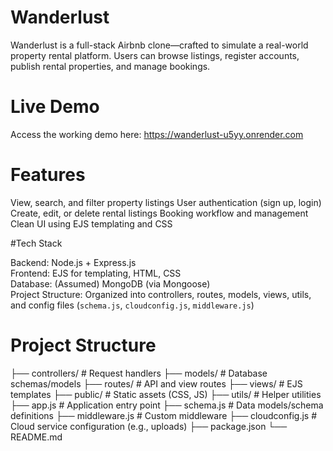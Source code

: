# Wanderlust

Wanderlust is a full-stack Airbnb clone—crafted to simulate a real-world property rental platform. Users can browse listings, register accounts, publish rental properties, and manage bookings.

# Live Demo
Access the working demo here: https://wanderlust-u5yy.onrender.com

# Features

View, search, and filter property listings
User authentication (sign up, login)
Create, edit, or delete rental listings
Booking workflow and management
Clean UI using EJS templating and CSS

#Tech Stack

Backend: Node.js + Express.js  
Frontend: EJS for templating, HTML, CSS  
Database: (Assumed) MongoDB (via Mongoose)  
Project Structure: Organized into controllers, routes, models, views, utils, and config files (`schema.js`, `cloudconfig.js`, `middleware.js`)

# Project Structure

├── controllers/       # Request handlers
├── models/            # Database schemas/models
├── routes/            # API and view routes
├── views/             # EJS templates
├── public/            # Static assets (CSS, JS)
├── utils/             # Helper utilities
├── app.js             # Application entry point
├── schema.js          # Data models/schema definitions
├── middleware.js      # Custom middleware
├── cloudconfig.js     # Cloud service configuration (e.g., uploads)
├── package.json
└── README.md
